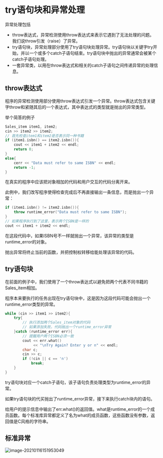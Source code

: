 # try语句块和异常处理
异常处理包括

* throw表达式，异常检测使用throw表达式来表示它遇到了无法处理的问题。我们说throw引发（raise）了异常。
* try语句块，异常处理部分使用了try语句块处理异常。try语句块以关键字try开始，并以一个或多个catch子语句结束。try语句块中抛出的异常通常会被某个catch子语句处理。
* 一套异常类，以用在throw表达式和相关的catch子语句之间传递异常的处理信息。

## throw表达式

程序的异常检测使用部分使用throw表达式引发一个异常。throw表达式包含关键字throw和紧随其后的一个表达式，其中表达式的类型就是抛出的异常类型。

举个简答的例子

```c++
Sales_item item1, item2;
cin >> item2 >> item2;
// 首先检查item1和item2是否表示同一种书籍
if (item1.isbn() == item2.isbn()){
    cout << item1 + item2 << endl;
    return 0;
}
else{
    cerr << "Data must refer to same ISBN" << endl;
    return -1;
}
```

在真实的程序中应该把对象相加的代码和用户交互的代码分离开来。

此例中，我们改写程序使得检查完成后不再直接输出一条信息，而是抛出一个异常：

```c++
if (item1.isbn() != item2.isbn()){
    throw runtime_error("Data must refer to same ISBN");
}
// 如果程序执行到了这里，表示两个ISBN是一样的
cout << item1 + item2 << endl;
```

在这段代码中，如果ISBN号不一样就抛出一个异常，该异常的类型是runtime_error的对象。

抛出异常将终止当前的函数，并把控制权转移给能处理该异常的代码。

## try语句块

在前面的例子中，我们使用了一个throw表达式以避免把两个代表不同书籍的Sales_item相加。

程序本来要执行的任务出现在try语句块中，这是因为这段代码可能会抛出一个runtime_error类型的异常。

```c++
while (cin >> item1 >> item2){
    try{
        // 执行添加两个Sales_item对象的代码
        // 如果添加失败，代码抛出一个runtime_error异常
    }catch (runtime_error err){
        // 提醒用户两个ISBN必须一致
        cout << err.what()
             << "\nTry Again? Enter y or n" << endl;
        char c;
        cin >> c;
        if (!cin || c == 'n')
            break;
    }
}
```

try语句块对应一个catch子语句，该子语句负责处理类型为runtime_error的异常。

如果try语句块的代买抛出了runtime_error异常，接下来执行catch块内的语句。

给用户的提示信息中输出了err.what()的返回值。what是runtime_error的一个成员函数。每个标准库异常都定义了名为what的成员函数，这些函数没有参数，返回值是C风格的字符串。

## 标准异常

![image-20210116151953049](https://cdn.jsdelivr.net/gh/lihe/Pic/img/20210116151953.png)

